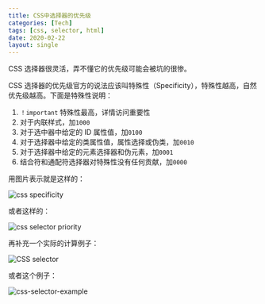 ```yaml
---
title: CSS中选择器的优先级
categories: [Tech]
tags: [css, selector, html]
date: 2020-02-22
layout: single
---
```


CSS 选择器很灵活，弄不懂它的优先级可能会被坑的很惨。

<!-- more -->

CSS 选择器的优先级官方的说法应该叫特殊性（Specificity），特殊性越高，自然优先级越高。下面是特殊性说明：

1. `！important` 特殊性最高，详情访问重要性
2. 对于内联样式，加`1000`
3. 对于选中器中给定的 ID 属性值，加`0100`
4. 对于选择器中给定的类属性值，属性选择或伪类，加`0010`
5. 对于选择器中给定的元素选择器和伪元素，加`0001`
6. 结合符和通配符选择器对特殊性没有任何贡献，加`0000`

用图片表示就是这样的：

![css specificity](https://tobyqin.github.io/images/2020-02/20180527004805952)

或者这样的：

![css selector priority](https://tobyqin.github.io/images/image-20200222175158998.png)

再补充一个实际的计算例子：

![CSS selector](https://tobyqin.github.io/images/image-20200222175423591.png)

或者这个例子：

![css-selector-example](https://tobyqin.github.io/images/css-selector-example.png)
